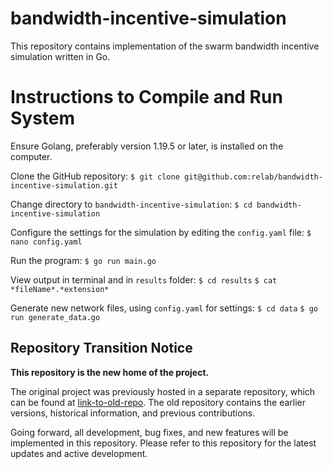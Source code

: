 # bandwidth-incentive-simulation
This repository contains implementation of the swarm bandwidth incentive simulation written in Go.

# Instructions to Compile and Run System
Ensure Golang, preferably version 1.19.5 or later, is installed on the computer.

Clone the GitHub repository:
```$ git clone git@github.com:relab/bandwidth-incentive-simulation.git```

Change directory to `bandwidth-incentive-simulation`:
```$ cd bandwidth-incentive-simulation```

Configure the settings for the simulation by editing the `config.yaml` file:
```$ nano config.yaml```

Run the program:
```$ go run main.go```

View output in terminal and in `results` folder:
```$ cd results```
```$ cat *fileName*.*extension*```

Generate new network files, using `config.yaml` for settings:
```$ cd data```
```$ go run generate_data.go```



## Repository Transition Notice

**This repository is the new home of the project.** 

The original project was previously hosted in a separate repository, which can be found at [link-to-old-repo](https://github.com/Swarm-Bachelor/go-incentive-simulation). The old repository contains the earlier versions, historical information, and previous contributions.

Going forward, all development, bug fixes, and new features will be implemented in this repository. Please refer to this repository for the latest updates and active development.
